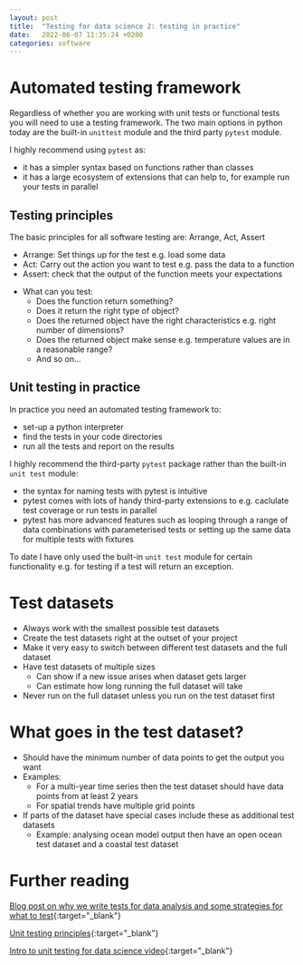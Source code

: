 ```yaml
---
layout: post
title:  "Testing for data science 2: testing in practice"
date:   2022-06-07 11:35:24 +0200
categories: software
---
```

# Automated testing framework
Regardless of whether you are working with unit tests or functional tests you 
will need to use a testing framework. The two main options in python today are the built-in `unittest` module and the third party `pytest` module.

I highly recommend using `pytest` as:
- it has a simpler syntax based on functions rather than classes
- it has a large ecosystem of extensions that can help to, for example run your tests in parallel

## Testing principles
The basic principles for all software testing are: Arrange, Act, Assert
  * Arrange: Set things up for the test e.g. load some data
  * Act: Carry out the action you want to test e.g. pass the data to a function
  * Assert: check that the output of the function meets your expectations

- What can you test:
  * Does the function return something?
  * Does it return the right type of object?
  * Does the returned object have the right characteristics e.g. right number of dimensions?
  * Does the returned object make sense e.g. temperature values are in a reasonable range?
  * And so on...

## Unit testing in practice
In practice you need an automated testing framework to:
- set-up a python interpreter
- find the tests in your code directories
- run all the tests and report on the results

I highly recommend the third-party `pytest` package rather than the built-in `unit test` module:
- the syntax for naming tests with pytest is intuitive
- pytest comes with lots of handy third-party extensions to e.g. caclulate test coverage or run tests in parallel
- pytest has more advanced features such as looping through a range of data combinations with parameterised tests or setting up the same data for multiple tests with fixtures

To date I have only used the built-in `unit test` module for certain functionality e.g. for testing if a test will return an exception.


# Test datasets


- Always work with the smallest possible test datasets
- Create the test datasets right at the outset of your project
- Make it very easy to switch between different test datasets and the full dataset
- Have test datasets of multiple sizes
  * Can show if a new issue arises when dataset gets larger
  * Can estimate how long running the full dataset will take
- Never run on the full dataset unless you run on the test dataset first

# What goes in the test dataset?
- Should have the minimum number of data points to get the output you want
- Examples:
  * For a multi-year time series then the test dataset should have data points from at least 2 years
  * For spatial trends have multiple grid points
- If parts of the dataset have special cases include these as additional test datasets
  * Example: analysing ocean model output then have an open ocean test dataset and a coastal test dataset

# Further reading
[Blog post on why we write tests for data analysis and some strategies for what to test](https://www.peterbaumgartner.com/blog/testing-for-data-science/){:target="_blank"}

[Unit testing principles](https://stackify.com/unit-testing-basics-best-practices/){:target="_blank"}

[Intro to unit testing for data science video](https://www.youtube.com/watch?v=Da-FL_1i6ps){:target="_blank"}
